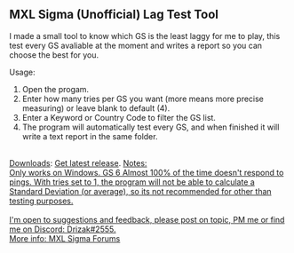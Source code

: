 <h2>MXL Sigma (Unofficial) Lag Test Tool</h2>

I made a small tool to know which GS is the least laggy for me to play, this test every GS avaliable at the moment and writes a report so you can choose the best for you.
<br>

Usage:
<ol>
  <li>Open the progam.</li>
<li>Enter how many tries per GS you want (more means more precise measuring) or leave blank to default (4).</li>
<li>Enter a Keyword or Country Code to filter the GS list.</li>
<li>The program will automatically test every GS, and when finished it will write a text report in the same folder.</li>
</ol>

<br>
<u>Downloads</u>: <a href="https://github.com/drizak/MXL-Sigma-ULTT/releases">Get latest release</a>.
<u>Notes</ul>:<br>
Only works on Windows.
GS 6 Almost 100% of the time doesn't respond to pings.
With tries set to 1, the program will not be able to calculate a Standard Deviation (or average), so its not recommended for other than testing purposes.
<br><br>
I'm open to suggestions and feedback, please post on topic, PM me or find me on Discord: Drizak#2555.<br>
<u>More info</u>: <a href="https://forum.median-xl.com/viewtopic.php?f=4&t=24270">MXL Sigma Forums</a>
